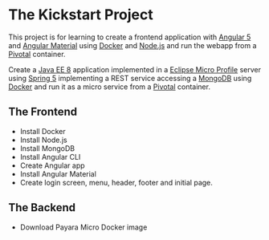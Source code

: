 # The Kickstart Project

This project is for learning to create a frontend application with [Angular 5](https://www.angular.io) and [Angular Material](https://material.angular.io/) using [Docker](https://www.docker.com) and [Node.js](https://nodejs.org) and run the webapp from a [Pivotal](https://pivotal.io/) container.

Create a [Java EE 8](http://www.oracle.com/technetwork/java/javaee/overview/index.html) application implemented in a [Eclipse Micro Profile](https://projects.eclipse.org/projects/technology.microprofile) server using [Spring 5](https://spring.io/) implementing a REST service accessing a [MongoDB](https://www.mongodb.com/) using [Docker](https://www.docker.com) and run it as a micro service from a [Pivotal](https://pivotal.io/) container.

## The Frontend

- Install Docker
- Install Node.js
- Install MongoDB
- Install Angular CLI
- Create Angular app
- Install Angular Material
- Create login screen, menu, header, footer and initial page.

## The Backend

- Download Payara Micro Docker image